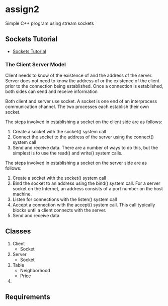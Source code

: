 # assign2
Simple C++ program using stream sockets

## Sockets Tutorial
* [Sockets Tutorial](http://www.cs.rpi.edu/~moorthy/Courses/os98/Pgms/socket.html)

### The Client Server Model
Client needs to know of the existence of and the address of the server. Server does not need to know the address of or the existence of the client prior to the connection being established. Once a connection is established, both sides can send and receive information

Both client and server use socket. A socket is one end of an interprocess communication channel. The two processes each establish their own socket.

The steps involved in establishing a socket on the client side are as follows:
1. Create a socket with the socket() system call
2. Connect the socket to the address of the server using the connect() system call
3. Send and receive data. There are a number of ways to do this, but the simplest is to use the read() and write() system calls.

The steps involved in establishing a socket on the server side are as follows:
1. Create a socket with the socket() system call
2. Bind the socket to an address using the bind() system call. For a server socket on the Internet, an address consists of a port number on the host machine.
3. Listen for connections with the listen() system call
4. Accept a connection with the accept() system call. This call typically blocks until a client connects with the server.
5. Send and receive data

## Classes
1. Client
	* Socket
2. Server
	* Socket
3. Table
	* Neighborhood
	* Price
4. 

## Requirements